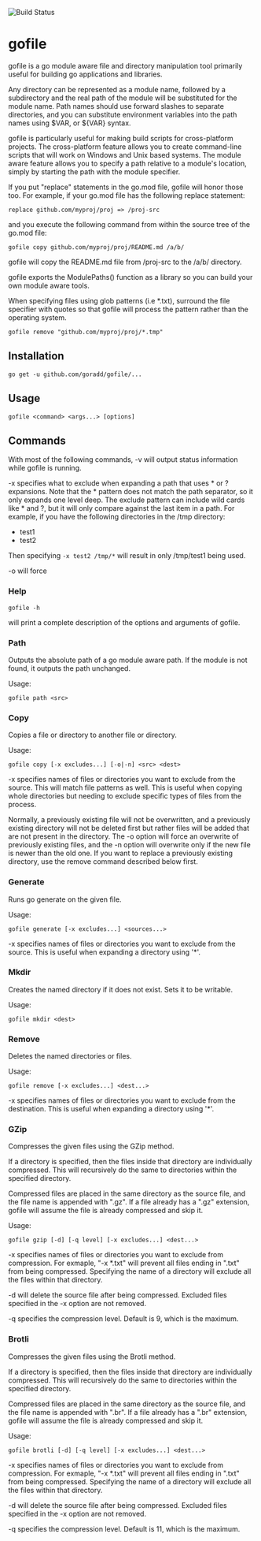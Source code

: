 ![Build Status](https://img.shields.io/github/actions/workflow/status/goradd/gofile/go.yml?branch=main)
# gofile

gofile is a go module aware file and directory manipulation tool primarily useful for building go applications and libraries. 

Any directory can be represented as a module name,
followed by a subdirectory and the real path of the module will be substituted for 
the module name. Path names should use forward slashes to separate directories, and you can substitute 
environment variables into the path names using $VAR, or ${VAR} syntax.

gofile is particularly useful for making build scripts for cross-platform projects. The cross-platform feature allows
you to create command-line scripts that will work on Windows and Unix based systems. The module aware feature
allows you to specify a path relative to a module's location, simply by starting the path with the module specifier.

If you put "replace" statements in the go.mod file, gofile will honor those too. 
For example, if your go.mod file has the following replace statement:

`
replace github.com/myproj/proj => /proj-src
`

and you execute the following command from within the source tree of the go.mod file:

`
gofile copy github.com/myproj/proj/README.md /a/b/
`

gofile will copy the README.md file from /proj-src to the /a/b/ directory.

gofile exports the ModulePaths() function as a library so you can build your own module aware tools. 

When specifying files using glob patterns (i.e *.txt), surround the file specifier with quotes
so that gofile will process the pattern rather than the operating system.

`
gofile remove "github.com/myproj/proj/*.tmp"
`
## Installation

```shell
go get -u github.com/goradd/gofile/...
```

## Usage

```shell
gofile <command> <args...> [options] 
```

## Commands

With most of the following commands, -v will output status information while gofile is running.

-x specifies what to exclude when expanding a path that uses * or ? expansions. Note that the * pattern
does not match the path separator, so it only expands one level deep. The exclude pattern can include wild
cards like * and ?, but it will only compare against the last item in a path. For example, if you have
the following directories in the /tmp directory:

- test1
- test2

Then specifying `-x test2 /tmp/*` will result in only /tmp/test1 being used.

-o will force 

### Help
```shell
gofile -h
```

will print a complete description of the options and arguments of gofile.

### Path
Outputs the absolute path of a go module aware path. If the module is not
found, it outputs the path unchanged.

Usage:
```shell
gofile path <src> 
```

### Copy
Copies a file or directory to another file or directory.

Usage:
```shell
gofile copy [-x excludes...] [-o|-n] <src> <dest> 
```
-x specifies names of files or directories you want to exclude from the source. This will match
file patterns as well. This is useful when copying whole directories but needing to exclude specific
types of files from the process.

Normally, a previously existing file will not be overwritten, and a previously existing directory will not be
deleted first but rather files will be added that are not present in the directory. The -o option will force
an overwrite of previously existing files, and the -n option will overwrite only if the new file is newer than
the old one. If you want to replace a previously existing directory, use the remove command described below first.

### Generate
Runs go generate on the given file.

Usage:
```shell
gofile generate [-x excludes...] <sources...>

```

-x specifies names of files or directories you want to exclude from the source. This is useful when
expanding a directory using '*'.

### Mkdir
Creates the named directory if it does not exist. Sets it to be writable.

Usage:
```shell
gofile mkdir <dest>
```

### Remove
Deletes the named directories or files.

Usage:
```shell
gofile remove [-x excludes...] <dest...> 
```

-x specifies names of files or directories you want to exclude from the destination. This is useful when
expanding a directory using '*'.

### GZip

Compresses the given files using the GZip method.

If a directory is specified, then the files inside that directory are individually
compressed. This will recursively do the same to directories within the specified directory.

Compressed files are placed in the same directory as the source file, and the
file name is appended with ".gz". If a file already has a ".gz" extension, gofile will
assume the file is already compressed and skip it.

Usage:
```shell
gofile gzip [-d] [-q level] [-x excludes...] <dest...> 
```

-x specifies names of files or directories you want to exclude from compression. For exmaple, 
"-x *.txt" will prevent all files ending in ".txt" from being compressed. Specifying the name
of a directory will exclude all the files within that directory.

-d will delete the source file after being compressed. Excluded files specified in the 
-x option are not removed.

-q specifies the compression level. Default is 9, which is the maximum.

### Brotli

Compresses the given files using the Brotli method.

If a directory is specified, then the files inside that directory are individually
compressed. This will recursively do the same to directories within the specified directory.

Compressed files are placed in the same directory as the source file, and the
file name is appended with ".br". If a file already has a ".br" extension, gofile will
assume the file is already compressed and skip it.

Usage:
```shell
gofile brotli [-d] [-q level] [-x excludes...] <dest...> 
```

-x specifies names of files or directories you want to exclude from compression. For exmaple,
"-x *.txt" will prevent all files ending in ".txt" from being compressed. Specifying the name
of a directory will exclude all the files within that directory.

-d will delete the source file after being compressed. Excluded files specified in the
-x option are not removed.

-q specifies the compression level. Default is 11, which is the maximum.
